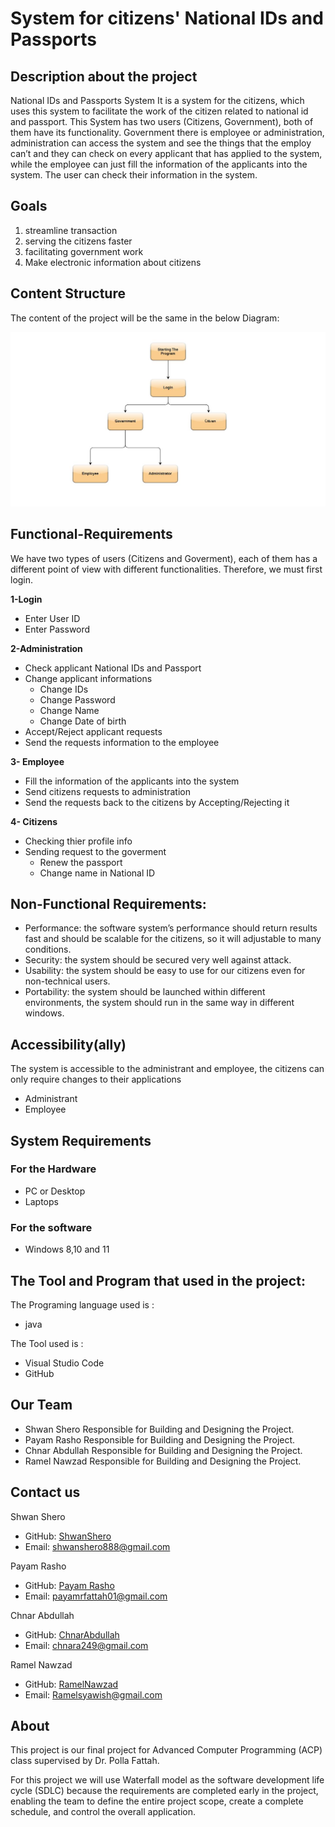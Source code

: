 # System for citizens' National IDs and Passports

## Description about the project
National IDs and Passports System It is a system for the citizens, which uses this system to facilitate the work of the citizen related to national id and passport. This System has two users (Citizens, Government), both of them have its functionality. Government there is employee or administration, administration can access the system and see the things that the employ can’t and they can check on every applicant that has applied to the system, while the employee can just fill the information of the applicants into the system. The user can check their information in the system.
 
 ## Goals
  1. streamline transaction 
  2. serving the citizens faster
  3. facilitating government work
  4. Make electronic information about citizens

## Content Structure 

The content of the project will be the same in the below Diagram:


![This is an image](./images/diagram.jpg)
  
  ##  Functional-Requirements

We have two types of users (Citizens and Goverment), each of them has a different point of view with different functionalities. Therefore, we must first login.

  **1-Login**
   - Enter User ID
   - Enter Password


  **2-Administration**
   - Check applicant National IDs and Passport
   - Change applicant informations
     - Change IDs
     - Change Password
     - Change Name
     - Change Date of birth
   - Accept/Reject applicant requests
   - Send the requests information to the employee
    


  **3- Employee**
   - Fill the information of the applicants into the system
   - Send citizens requests to administration
   - Send the requests back to the citizens by Accepting/Rejecting it


  **4- Citizens**
   - Checking thier profile info    
   - Sending request to the goverment
     - Renew the passport
     - Change name in National ID
 
 ## Non-Functional Requirements:
- Performance: the software system’s performance should return results fast and should be scalable for the citizens, so it will adjustable to many conditions.
- Security: the system should be secured very well against attack.
- Usability: the system should be easy to use for our citizens even for non-technical users.
- Portability: the system should be launched within different environments, the system should run in the same way in different windows.
 
## Accessibility(ally)
The system is accessible to the administrant and employee, the citizens can only require changes to their applications 
 - Administrant 
 - Employee

## System Requirements
### For the Hardware
 - PC or Desktop
 - Laptops
 ### For the software
  - Windows  8,10 and 11

 ## The Tool and Program that used in the project:
The Programing language used is :
- java

The Tool used is :
- Visual Studio Code
- GitHub

## Our Team

- Shwan Shero
Responsible for Building and Designing the Project.
- Payam Rasho
Responsible for Building and Designing the Project.
- Chnar Abdullah
Responsible for Building and Designing the Project.
- Ramel Nawzad
Responsible for Building and Designing the Project.

## Contact us 
 Shwan Shero
   - GitHub: [ShwanShero](https://github.com/SHWAN108) 
   - Email: <a href="mailto:shwanshero888@gmail.com">shwanshero888@gmail.com</a>

Payam Rasho
   - GitHub: [Payam Rasho](https://github.com/PayamRasho) 
   - Email: <a href="mailto:payamrfattah01@gmail.com">payamrfattah01@gmail.com</a>


Chnar Abdullah

   - GitHub: [ChnarAbdullah](https://github.com/ChnarAbdullah) 
   - Email: <a href="mailto:chnara249@gmail.com">chnara249@gmail.com</a>

Ramel Nawzad 
   - GitHub: [RamelNawzad](https://github.com/Ramel1212) 
   - Email: <a href="mailto:Ramelsyawish@gmail.com">Ramelsyawish@gmail.com</a>

## About
This project is our final project for Advanced Computer Programming (ACP) class supervised by Dr. Polla Fattah.

For this project we will use Waterfall model as the software development life cycle (SDLC) because the requirements are completed early in the project, enabling the team to define the entire project scope, create a complete schedule, and control the overall application.
